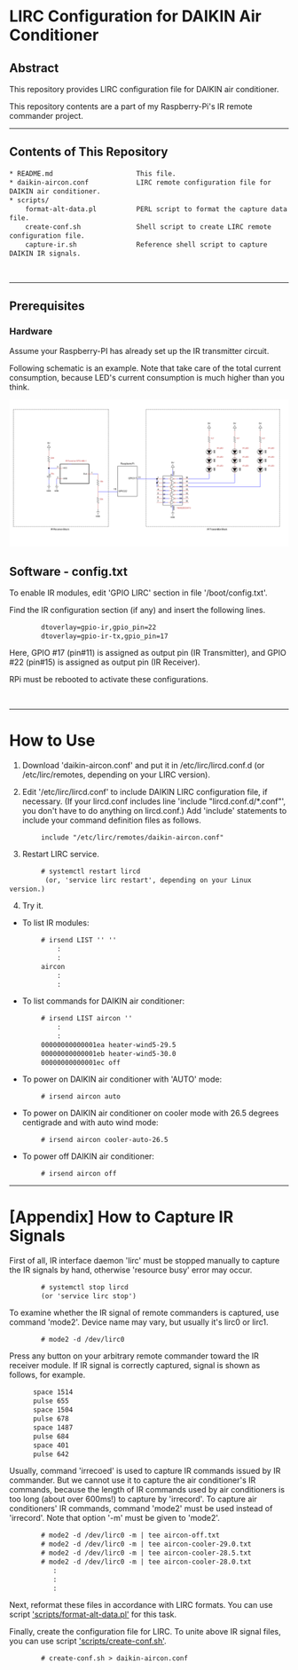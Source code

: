 # LIRC Configuration for DAIKIN Air Conditioner


## Abstract

This repository provides LIRC configuration file for DAIKIN air conditioner.

This repository contents are a part of my Raspberry-Pi's IR remote commander project.


- - -

## Contents of This Repository

    * README.md                     This file.
    * daikin-aircon.conf            LIRC remote configuration file for DAIKIN air conditioner.
    * scripts/                      
        format-alt-data.pl          PERL script to format the capture data file.
        create-conf.sh              Shell script to create LIRC remote configuration file.
        capture-ir.sh               Reference shell script to capture DAIKIN IR signals.
<br/>

- - -

## Prerequisites

### Hardware
Assume your Raspberry-PI has already set up the IR transmitter circuit.

Following schematic is an example. Note that take care of the total current consumption, because LED's current consumption is much higher than you think.
<br/>

![schematic diagram of IR-transmitter-receiver](ir-transmitter-receiver.png "IR Transmitter Receiver")

## Software - config.txt
To enable IR modules, edit 'GPIO LIRC' section in file '/boot/config.txt'.

Find the IR configuration section (if any) and insert the following lines.

```
        dtoverlay=gpio-ir,gpio_pin=22
        dtoverlay=gpio-ir-tx,gpio_pin=17
```

Here, GPIO #17 (pin#11) is assigned as output pin (IR Transmitter), and GPIO #22 (pin#15) is assigned as output pin (IR Receiver).

RPi must be rebooted to activate these configurations.

<br/>

- - -

# How to Use

1. Download 'daikin-aircon.conf' and put it in /etc/lirc/lircd.conf.d (or /etc/lirc/remotes, depending on your LIRC version).

2. Edit '/etc/lirc/lircd.conf' to include DAIKIN LIRC configuration file, if necessary.
   (If your lircd.conf includes line 'include "lircd.conf.d/*.conf"', you don't have to do anything on lircd.conf.)
   Add 'include' statements to include your command definition files as follows.
   
```
        include "/etc/lirc/remotes/daikin-aircon.conf"
```

3. Restart LIRC service.

```
        # systemctl restart lircd
         (or, 'service lirc restart', depending on your Linux version.)
```

4. Try it.
* To list IR modules:

```
        # irsend LIST '' ''
            :
            :
        aircon
            :
            :
```

* To list commands for DAIKIN air conditioner:

```
        # irsend LIST aircon ''
            :
            :
        00000000000001ea heater-wind5-29.5
        00000000000001eb heater-wind5-30.0
        00000000000001ec off
```

* To power on DAIKIN air conditioner with 'AUTO' mode:

```
        # irsend aircon auto
```

* To power on DAIKIN air conditioner on cooler mode with 26.5 degrees centigrade and with auto wind mode:

```
        # irsend aircon cooler-auto-26.5
```

* To power off DAIKIN air conditioner:

```
        # irsend aircon off
```

- - -

# [Appendix] How to Capture IR Signals

First of all, IR interface daemon 'lirc' must be stopped manually to capture the IR signals by hand, otherwise 'resource busy' error may occur.

```
        # systemctl stop lircd
        (or 'service lirc stop')
```

To examine whether the IR signal of remote commanders is captured, use command 'mode2'. Device name may vary, but usually it's lirc0 or
lirc1.

```
        # mode2 -d /dev/lirc0
```

Press any button on your arbitrary remote commander toward the IR receiver module. If IR signal is correctly captured, signal is shown as follows, for example.

```
      space 1514
      pulse 655
      space 1504
      pulse 678
      space 1487
      pulse 684
      space 401
      pulse 642
```

Usually, command 'irrecoed' is used to capture IR commands issued by IR commander.
But we cannot use it to capture the air conditioner's IR commands,
because the length of IR commands used by air conditioners is too long (about over 600ms!) to capture by 'irrecord'.
To capture air conditioners' IR commands, command 'mode2' must be used instead of 'irrecord'.
Note that option '-m' must be given to 'mode2'.

```
        # mode2 -d /dev/lirc0 -m | tee aircon-off.txt
        # mode2 -d /dev/lirc0 -m | tee aircon-cooler-29.0.txt
        # mode2 -d /dev/lirc0 -m | tee aircon-cooler-28.5.txt
        # mode2 -d /dev/lirc0 -m | tee aircon-cooler-28.0.txt
           :
           :
           :
```

Next, reformat these files in accordance with LIRC formats.  You can use script ['scripts/format-alt-data.pl'](scripts/format-alt-data.pl) for this task.

Finally, create the configuration file for LIRC. To unite above IR signal files, you can use script ['scripts/create-conf.sh'](scripts/create-conf.sh).

```
        # create-conf.sh > daikin-aircon.conf
```

